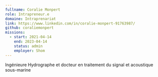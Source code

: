 ```yaml
---
fullname: Coralie Monpert
role: Intrapreneur.e
domaine: Intraprenariat
link: https://www.linkedin.com/in/coralie-monpert-91763987/
github: coraliemonpert
missions:
  - start: 2021-04-14
    end: 2023-04-14
    status: admin
    employer: Shom
---
```


Ingénieure Hydrographe et docteur en traitement du signal et acoustique sous-marine
